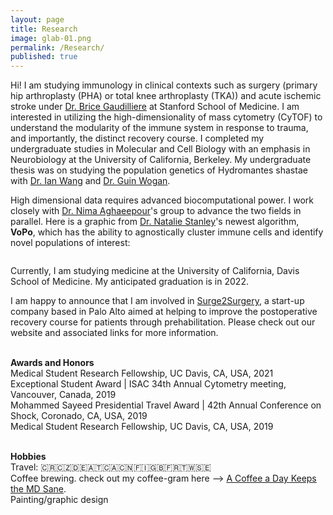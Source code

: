 ```yaml
---
layout: page
title: Research
image: glab-01.png
permalink: /Research/
published: true
---
```

Hi! I am studying immunology in clinical contexts such as surgery (primary hip arthroplasty (PHA) or total knee arthroplasty (TKA)) and acute ischemic stroke under <a href="https://gaudillierelab.stanford.edu">Dr. Brice Gaudilliere</a> at Stanford School of Medicine. I am interested in utilizing the high-dimensionality of mass cytometry (CyTOF) to understand the modularity of the immune system in response to trauma, and importantly, the distinct recovery course. I completed my undergraduate studies in Molecular and Cell Biology with an emphasis in Neurobiology at the University of California, Berkeley. My undergraduate thesis was on studying the population genetics of Hydromantes shastae with <a href="https://nature.berkeley.edu/wanglab/">Dr. Ian Wang</a> and <a href="http://www.guinwogan.com/">Dr. Guin Wogan</a>. 

High dimensional data requires advanced biocomputational power. I work closely with <a href="https://nalab.stanford.edu/">Dr. Nima Aghaeepour</a>'s group to advance the two fields in parallel. 
Here is a graphic from <a href="https://stanleyn.github.io/">Dr. Natalie Stanley</a>'s newest algorithm, <b>VoPo</b>, which has the ability to agnostically cluster immune cells and identify novel populations of interest: 

<span class="image main"><img src="assets/images/vopo.png" alt="" /></span>

Currently, I am studying medicine at the University of California, Davis School of Medicine. My anticipated graduation is in 2022. 

I am happy to announce that I am involved in <a href="https://www.surge2surgery.com/">Surge2Surgery</a>, a start-up company based in Palo Alto aimed at helping to improve the postoperative recovery course for patients through prehabilitation. Please check out our website and associated links for more information.

<br> <b> Awards and Honors </b> 
<br> Medical Student Research Fellowship, UC Davis, CA, USA, 2021
<br>Exceptional Student Award | ISAC 34th Annual Cytometry meeting, Vancouver, Canada, 2019 
<br>Mohammed Sayeed Presidential Travel Award | 42th Annual Conference on Shock, Coronado, CA, USA, 2019
<br> Medical Student Research Fellowship, UC Davis, CA, USA, 2019

<br><b> Hobbies </b>
 <br>Travel: 🇨🇷🇨🇿🇩🇪🇦🇹🇨🇦🇨🇳🇫🇮🇬🇧🇫🇷🇹🇼🇸🇪 
 <br>Coffee brewing. check out my coffee-gram here --> <a href="https://www.instagram.com/acoffeeadaykeepsthemdsane/">A Coffee a Day Keeps the MD Sane</a>.
 <br>Painting/graphic design
